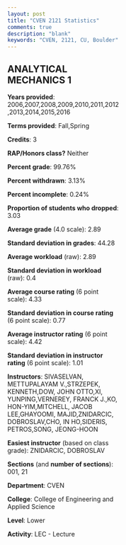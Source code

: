 ```yaml
---
layout: post
title: "CVEN 2121 Statistics"
comments: true
description: "blank"
keywords: "CVEN, 2121, CU, Boulder"
--- 
```

<head>
<script src="https://ajax.googleapis.com/ajax/libs/jquery/2.1.3/jquery.min.js"></script>
<script src="https://dl.dropboxusercontent.com/s/pc42nxpaw1ea4o9/highcharts.js?dl=0"></script>
<!-- <script src="../assets/js/highcharts.js"></script> -->
<style type="text/css">@font-face {
	font-family: "Bebas Neue";
	src: url(https://www.filehosting.org/file/details/544349/BebasNeue%20Regular.otf) format("opentype");
	}
	h1.Bebas { 
		font-family: "Bebas Neue", Verdana, Tahoma;
	}
</style>
</head>
<body>
	<div id="container" style="float: right; width: 45%; height: 88%; margin-left: 2.5%; margin-right: 2.5%;"></div>
	<script language="JavaScript">
		$(document).ready(function() {
		var chart = {type: 'column'};
		var title = {text: 'Grade Distribution'};
		var xAxis = {categories: ['A','B','C','D','F'],crosshair: true};
		var yAxis = {min: 0,title: {text: 'Percentage'}};
		var tooltip = {headerFormat: '<center><b><span style="font-size:20px">{point.key}</span></b></center>',
		               pointFormat: '<td style="padding:0"><b>{point.y:.1f}%</b></td>',
		               footerFormat: '</table>',shared: true,useHTML: true};
		var plotOptions = {column: {pointPadding: 0.0,borderWidth: 0}};  
		var credits = {enabled: false};var series= [{name: 'Percent',data: [34.43,34.43,21.77,4.11,5.26,]}];
		var json = {};
		json.chart = chart;
		json.title = title;
		json.tooltip = tooltip;
		json.xAxis = xAxis;
		json.yAxis = yAxis;  
		json.series = series;
		json.plotOptions = plotOptions;  
		json.credits = credits;
		$('#container').highcharts(json);
	});
	</script>
</body>
			   
## ANALYTICAL MECHANICS 1

**Years provided**: 2006,2007,2008,2009,2010,2011,2012,2013,2014,2015,2016

**Terms provided**: Fall,Spring

**Credits**: 3

**RAP/Honors class?** Neither

**Percent grade**: 99.76%

**Percent withdrawn**: 3.13%

**Percent incomplete**: 0.24%

**Proportion of students who dropped**: 3.03

**Average grade** (4.0 scale): 2.89

**Standard deviation in grades**: 44.28

**Average workload** (raw): 2.89

**Standard deviation in workload** (raw): 0.4

**Average course rating** (6 point scale): 4.33

**Standard deviation in course rating** (6 point scale): 0.77

**Average instructor rating** (6 point scale): 4.42

**Standard deviation in instructor rating** (6 point scale): 1.01

**Instructors**: SIVASELVAN, METTUPALAYAM V.,STRZEPEK, KENNETH,DOW, JOHN OTTO,XI, YUNPING,VERNEREY, FRANCK J.,KO, HON-YIM,MITCHELL, JACOB LEE,GHAYOOMI, MAJID,ZNIDARCIC, DOBROSLAV,CHO, IN HO,SIDERIS, PETROS,SONG, JEONG-HOON

**Easiest instructor** (based on class grade): ZNIDARCIC, DOBROSLAV

**Sections** (and **number of sections**): 001, 21

**Department**: CVEN

**College**: College of Engineering and Applied Science

**Level**: Lower

**Activity**: LEC - Lecture
